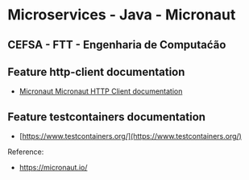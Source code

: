 # Microservices - Java - Micronaut

## CEFSA - FTT - Engenharia de Computaćão

## Feature http-client documentation

- [Micronaut Micronaut HTTP Client documentation](https://docs.micronaut.io/latest/guide/index.html#httpClient)

## Feature testcontainers documentation

- [https://www.testcontainers.org/](https://www.testcontainers.org/)

Reference:

- https://micronaut.io/